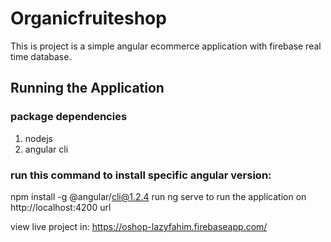 # Organicfruiteshop

This is project is a simple angular ecommerce application with firebase real time database.

## Running the Application
### package dependencies
1. nodejs
2. angular cli
### run this command to install specific angular version:
npm install -g @angular/cli@1.2.4
run ng serve to run the application on http://localhost:4200 url

view live project in: https://oshop-lazyfahim.firebaseapp.com/
